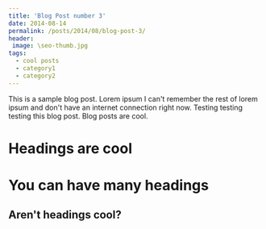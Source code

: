 ```yaml
---
title: 'Blog Post number 3'
date: 2014-08-14
permalink: /posts/2014/08/blog-post-3/
header:
 image: \seo-thumb.jpg
tags:
  - cool posts
  - category1
  - category2
---
```


This is a sample blog post. Lorem ipsum I can't remember the rest of lorem ipsum and don't have an internet connection right now. Testing testing testing this blog post. Blog posts are cool. 

Headings are cool
======

You can have many headings
======

Aren't headings cool?
------
